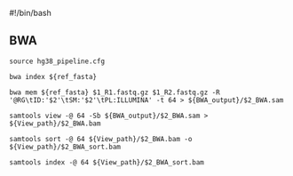 #!/bin/bash
## BWA
`source hg38_pipeline.cfg`
	
`bwa index ${ref_fasta}`
	
`bwa mem ${ref_fasta} $1_R1.fastq.gz $1_R2.fastq.gz -R '@RG\tID:'$2'\tSM:'$2'\tPL:ILLUMINA' -t 64 > ${BWA_output}/$2_BWA.sam`
	
`samtools view -@ 64 -Sb ${BWA_output}/$2_BWA.sam > ${View_path}/$2_BWA.bam`
	
`samtools sort -@ 64 ${View_path}/$2_BWA.bam -o ${View_path}/$2_BWA_sort.bam`
	
`samtools index -@ 64 ${View_path}/$2_BWA_sort.bam`
